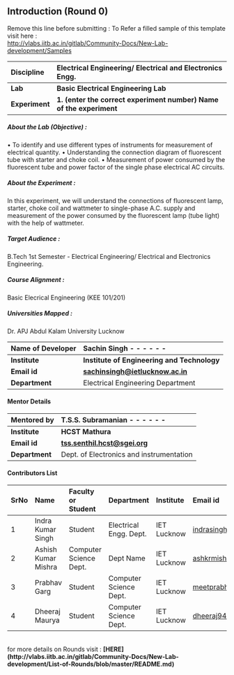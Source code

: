 ## Introduction (Round 0)

Remove this line before submitting : To Refer a filled sample of this template visit here : <br> http://vlabs.iitb.ac.in/gitlab/Community-Docs/New-Lab-development/Samples
<br>

<b>Discipline | <b>Electrical Engineering/ Electrical and Electronics Engg.
:--|:--|
<b> Lab | <b> Basic Electrical Engineering Lab
<b> Experiment|     <b> 1. (enter the correct experiment number) Name of the experiment

<h5> About the Lab (Objective) : </h5>

•	To identify and use different types of instruments for measurement of electrical quantity.
•	Understanding the connection diagram of fluorescent tube with starter and choke coil.
•	Measurement of power consumed by the fluorescent tube and power factor of the  single phase electrical AC circuits.

<h5> About the Experiment : </h5>

In this experiment, we will understand the connections of fluorescent lamp, starter, choke coil and wattmeter to single-phase A.C. supply and measurement of the power consumed by the fluorescent lamp (tube light) with the help of wattmeter. 

<h5> Target Audience : </h5>

B.Tech 1st Semester - Electrical Engineering/ Electrical and Electronics Engineering. 

<h5> Course Alignment : </h5>

Basic Elecrical Engineering (KEE 101/201)

<h5> Universities Mapped : </h5>

Dr. APJ Abdul Kalam University Lucknow

<b>Name of Developer | <b> Sachin Singh - - - - - -
:--|:--|
<b> Institute | <b> Institute of Engineering and Technology
<b> Email id|     <b> sachinsingh@ietlucknow.ac.in
<b> Department | Electrical Engineering Department

#### Mentor Details

<b>Mentored by | <b> T.S.S. Subramanian - - - - - -
:--|:--|
<b> Institute | <b> HCST Mathura
<b> Email id|     <b> tss.senthil.hcst@sgei.org
<b> Department | Dept. of Electronics and instrumentation

#### Contributors List

SrNo | Name | Faculty or Student | Department| Institute | Email id
:--|:--|:--|:--|:--|:--|
1 | Indra Kumar Singh | Student | Electrical Engg. Dept. | IET Lucknow | indrasingh0510@gmail.com
2 | Ashish Kumar Mishra | Computer Science Dept. | Dept Name | IET Lucknow | ashkrmishra123@gmail.com
3 | Prabhav Garg | Student | Computer Science Dept. | IET Lucknow | meetprabhavgarg@gmail.com
4 | Dheeraj Maurya | Student | Computer Science Dept. | IET Lucknow | dheeraj945016@gmail.com


<br>
for more details on Rounds visit : <b> [HERE](http://vlabs.iitb.ac.in/gitlab/Community-Docs/New-Lab-development/List-of-Rounds/blob/master/README.md) </b>
